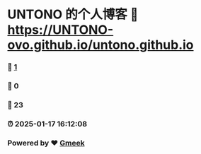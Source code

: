 # UNTONO 的个人博客 :link: https://UNTONO-ovo.github.io/untono.github.io 
### :page_facing_up: [1](https://UNTONO-ovo.github.io/untono.github.io/tag.html) 
### :speech_balloon: 0 
### :hibiscus: 23 
### :alarm_clock: 2025-01-17 16:12:08 
### Powered by :heart: [Gmeek](https://github.com/Meekdai/Gmeek)
